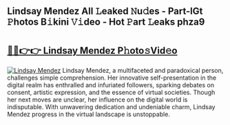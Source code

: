 ## Lindsay Mendez All 𝙻eaked 𝙽u𝚍es - Part-lGt 𝙿hotos B𝚒kini 𝚅𝚒deo - Hot 𝙿art 𝙻eaks phza9

# <h2><a href="http://ld0anu6.urlbe.top/?page=Lindsay+Mendez">🔗🔗👉👉 Lindsay Mendez P𝚑oto𝚜Vid𝚎o</a></h2>

[![Lindsay Mendez](https://i.imgur.com/eBuTRDB.gif)](http://ld0anu6.urlbe.top/?page=Lindsay+Mendez)
Lindsay Mendez, a multifaceted and paradoxical person, challenges simple comprehension. Her innovative self-presentation in the digital realm has enthralled and infuriated followers, sparking debates on consent, artistic expression, and the essence of virtual societies. Though her next moves are unclear, her influence on the digital world is indisputable. With unwavering dedication and undeniable charm, Lindsay Mendez progress in the virtual landscape is unstoppable.
